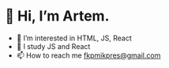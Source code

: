 # 👋 Hi, I’m Artem.
- 👀 I’m interested in HTML, JS, React
- 🌱 I study JS and React
- 📫 How to reach me fkpmikpres@gmail.com

<!---
Arni01/Arni01 is a ✨ special ✨ repository because its `README.md` (this file) appears on your GitHub profile.
You can click the Preview link to take a look at your changes.
--->
